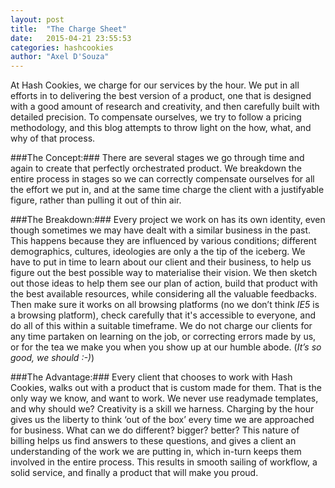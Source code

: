 ```yaml
---
layout: post
title:  "The Charge Sheet"
date:   2015-04-21 23:55:53
categories: hashcookies
author: "Axel D'Souza"
---
```


At Hash Cookies, we charge for our services by the hour. We put in all efforts in to delivering the best version of a product, one that is designed with a good amount of research and creativity, and then carefully built with detailed precision. To compensate ourselves, we try to follow a pricing methodology, and this blog attempts to throw light on the how, what, and why of that process.

###The Concept:###
There are several stages we go through time and again to create that perfectly orchestrated product. We breakdown the entire process in stages so we can correctly compensate ourselves for all the effort we put in, and at the same time charge the client with a justifyable figure, rather than pulling it out of thin air. 

###The Breakdown:###
Every project we work on has its own identity, even though sometimes we may have dealt with a similar business in the past. This happens because they are influenced by various conditions; different demographics, cultures, ideologies are only a the tip of the iceberg. We have to put in time to learn about our client and their business, to help us figure out the best possible way to materialise their vision. We then sketch out those ideas to help them see our plan of action, build that product with the best available resources, while considering all the valuable feedbacks. Then make sure it works on all browsing platforms (no we don’t think *IE5* is a browsing platform), check carefully that it's accessible to everyone, and do all of this within a suitable timeframe. We do not charge our clients for any time partaken on learning on the job, or correcting errors made by us, or for the tea we make you when you show up at our humble abode. (*It’s so good, we should :-)*)

###The Advantage:###
Every client that chooses to work with Hash Cookies, walks out with a product that is custom made for them. That is the only way we know, and want to work. We never use readymade templates, and why should we? Creativity is a skill we harness. Charging by the hour gives us the liberty to think ‘out of the box’ every time we are approached for business. What can we do different? bigger? better? This nature of billing helps us find answers to these questions, and gives a client an understanding of the work we are putting in, which in-turn keeps them involved in the entire process. This results in smooth sailing of workflow, a solid service, and finally a product that will make you proud.


